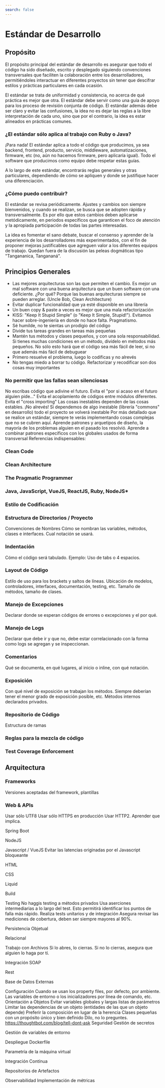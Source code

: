 ```yaml
---
search: false
---
```


# Estándar de Desarrollo

## Propósito
El propósito principal del estándar de desarrollo es asegurar que todo el código ha sido diseñado, escrito y desplegado siguiendo convenciones transversales que faciliten la colaboración entre los desarrolladores, permitiéndoles interactuar en diferentes proyectos sin tener que descifrar estilos y prácticas particulares en cada ocasión. 

El estándar se trata de uniformidad y consistencia, no acerca de qué práctica es mejor que otra. El estándar debe servir como una guía de apoyo para los proceso de revisión conjunta de código. El estándar además debe ser claro y evitar las confusiones, la idea no es dejar las reglas a la libre interpretación de cada uno, sino que por el contrario, la idea es estar alineados en prácticas comunes. 

### ¿El estándar sólo aplica al trabajo con Ruby o Java?
¡Para nada! El estándar aplica a todo el código que producimos, ya sea backend, frontend, producto, servicio, middleware, automatizaciones, firmware, etc (no, aún no hacemos firmware, pero aplicaría igual). Todo el software que producimos como equipo debe respetar estas guías.

A lo largo de este estándar, encontrarás reglas generales y otras particulares, dependiendo de cómo se apliquen y donde se justifique hacer una diferenciación.

### ¿Cómo puedo contribuir?
El estándar se revisa periódicamente. Ajustes y cambios son siempre bienvenidos, y cuando se realizan, se busca que se adopten rápida y transversalmente. Es por ello que estos cambios deben aplicarse metódicamente, en periodos específicos que garanticen el foco de atención y la apropiada participación de todas las partes interesadas.

La idea es fomentar el sano debate, buscar el consenso y aprender de la experiencia de los desarrolladores más experimentados, con el fin de proponer mejoras justificables que agreguen valor a los diferentes equipos de trabajo. Quedan fuera de la discusión las peleas dogmáticas tipo "Tangananica, Tangananá".

## Principios Generales
- Las mejores arquitecturas son las que permiten el cambio. Es mejor un mal software con una buena arquitectura que un buen software con una deficiente. ¿Por qué? Porque las buenas arquitecturas siempre se pueden arreglar. (Uncle Bob, Clean Architecture)
- Evitar duplicar funcionalidad que ya esté disponible en una librería
- Un buen copy & paste a veces es mejor que una mala refactorización
- KISS: "Keep It Stupid Simple" (o "Keep It Simple, Stupid!"). Evitamos hacer sobre-ingeniería en donde no hace falta. Pragmatismo.
- Sé humilde, no te sientas un prodigio del código
- Divide tus tareas grandes en tareas más pequeñas
- Mantén tus métodos y clases pequeños, y con una sola responsabilidad. Si tienes muchas condiciones en un método, divídelo en métodos más pequeños. No sólo esto hará que el código sea más fácil de leer, si no que además más fácil de debuguear
- Primero resuelve el problema, luego lo codificas y no alrevés
- No tengas miedo a borrar tu código. Refactorizar y recodificar son dos cosas muy importantes


### No permitir que las fallas sean silenciosas
No escribas código que adivine el futuro. Evita el "por si acaso en el futuro alguien pide…"
Evita el acoplamiento de códigos entre módulos diferentes. Evita el "cross importing"
Las cosas inestables dependen de las cosas estables. ¡No alrevés! Si dependemos de algo inestable (librería "commons" en desarrollo) todo el proyecto se volverá inestable
Por más detallado que se realice un estándar, siempre te verás implementando cosas complejas que no se cubren aquí. Aprende patrones y arquetipos de diseño, la mayoría de los problemas alguien en el pasado los resolvió. Aprende a combinar patrones específicos con los globales usados de forma transversal
Referencias indispensables:


### Clean Code
### Clean Architecture
### The Pragmatic Programmer

### Java, JavaScript, VueJS, ReactJS, Ruby, NodeJS*

### Estilo de Codificación

### Estructura de Directorios / Proyecto

Convenciones de Nombres
Cómo se nombran las variables, métodos, clases e interfaces. Cual notación se usará.

### Indentación
Cómo el código será tabulado. Ejemplo: Uso de tabs o 4 espacios.

### Layout de Código
Estilo de uso para los brackets y saltos de líneas.
Ubicación de modelos, controladores, interfaces, documentación, testing, etc.
Tamaño de métodos, tamaño de clases.

### Manejo de Excepciones
Declarar donde se esperan códigos de errores o excepciones y el por qué.

### Manejo de Logs
Declarar que debe ir y que no, debe estar correlacionado con la forma como logs se agregan y se inspeccionan.

### Comentarios
Qué se documenta, en qué lugares, al inicio o inline, con qué notación.

### Exposición
Con qué nivel de exposición se trabajan los métodos. Siempre deberían tener el menor grado de exposición posible, etc. Métodos internos declarados privados.


### Repositorio de Código
Estructura de ramas

### Reglas para la mezcla de código

### Test Coverage Enforcement


## Arquitectura
### Frameworks
Versiones aceptadas del framework, plantillas

### Web & APIs
Usar sólo UTF8
Usar sólo HTTPS en producción
Usar HTTP2. Aprender que implica.

Spring Boot


NodeJS


Javascript / VueJS
Evitar las latencias originadas por el Javascript bloqueante

HTML

CSS

Liquid


Build


Testing
No haggis testing a métodos privados
Usa aserciones intermediarias a lo largo del test. Esto permitirá identificar los puntos de falla más rápido.
Realiza tests unitarios y de integración
Asegura revisar las mediciones de cobertura, deben ser siempre mayores al 90%.

Persistencia
Objetual

Relacional

Trabajo con Archivos
Si lo abres, lo cierras. Si no lo cierras, asegura que alguien lo haga por tí.



Integración
SOAP

Rest

Base de Datos Externas


Configuración
Cuando se usan los property files, por defecto, por ambiente. Las variables de entorno o los inicializadores por línea de comando, etc.
Orientación a Objetos
Evitar variables globales y largas listas de parámetros
Limitar las dependencias de un objeto (entidades de las que un objeto depende)
Preferir la composición en lugar de la herencia
Clases pequeñas con un propósito único y bien definido
Dilo, no lo preguntes. https://thoughtbot.com/blog/tell-dont-ask 
Seguridad
Gestión de secretos

Gestión de variables de entorno



Despliegue
Dockerfile

Parametría de la máquina virtual

Integración Contínua

Repositorios de Artefactos

Observabilidad
Implementación de métricas



